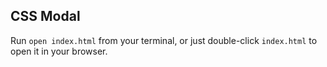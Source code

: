 CSS Modal
---

Run `open index.html` from your terminal, or just double-click `index.html` to open it in your browser.
